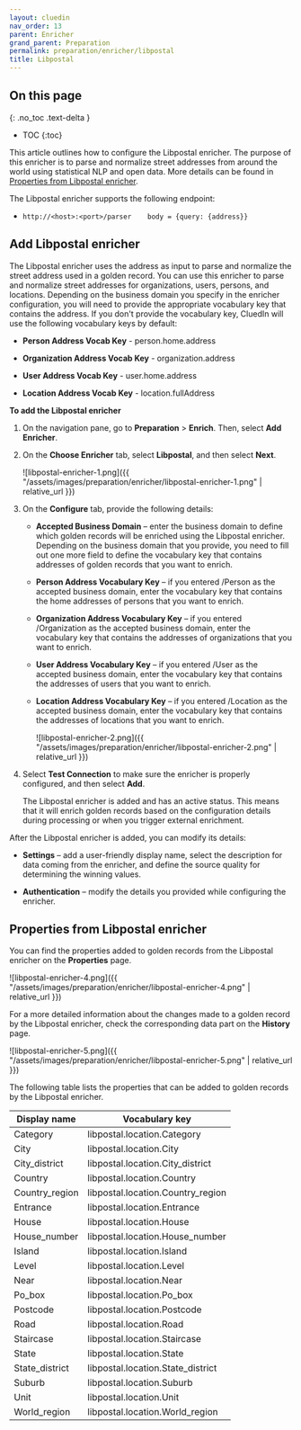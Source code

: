```yaml
---
layout: cluedin
nav_order: 13
parent: Enricher
grand_parent: Preparation
permalink: preparation/enricher/libpostal
title: Libpostal
---
```

## On this page
{: .no_toc .text-delta }
- TOC
{:toc}

This article outlines how to configure the Libpostal enricher. The purpose of this enricher is to parse and normalize street addresses from around the world using statistical NLP and open data. More details can be found in [Properties from Libpostal enricher](#properties-from-libpostal-enricher).

The Libpostal enricher supports the following endpoint:

- `http://<host>:<port>/parser    body = {query: {address}}`

## Add Libpostal enricher

The Libpostal enricher uses the address as input to parse and normalize the street address used in a golden record. You can use this enricher to parse and normalize street addresses for organizations, users, persons, and locations. Depending on the business domain you specify in the enricher configuration, you will need to provide the appropriate vocabulary key that contains the address. If you don't provide the vocabulary key, CluedIn will use the following vocabulary keys by default:

- **Person Address Vocab Key** - person.home.address

- **Organization Address Vocab Key** - organization.address

- **User Address Vocab Key** - user.home.address

- **Location Address Vocab Key** - location.fullAddress

**To add the Libpostal enricher**

1. On the navigation pane, go to **Preparation** > **Enrich**. Then, select **Add Enricher**.

1. On the **Choose Enricher** tab, select **Libpostal**, and then select **Next**.

    ![libpostal-enricher-1.png]({{ "/assets/images/preparation/enricher/libpostal-enricher-1.png" | relative_url }})

1. On the **Configure** tab, provide the following details:

    - **Accepted Business Domain** – enter the business domain to define which golden records will be enriched using the Libpostal enricher. Depending on the business domain that you provide, you need to fill out one more field to define the vocabulary key that contains addresses of golden records that you want to enrich.

    - **Person Address Vocabulary Key** – if you entered /Person as the accepted business domain, enter the vocabulary key that contains the home addresses of persons that you want to enrich.

    - **Organization Address Vocabulary Key** – if you entered /Organization as the accepted business domain, enter the vocabulary key that contains the addresses of organizations that you want to enrich.

    - **User Address Vocabulary Key** – if you entered /User as the accepted business domain, enter the vocabulary key that contains the addresses of users that you want to enrich.

    - **Location Address Vocabulary Key** – if you entered /Location as the accepted business domain, enter the vocabulary key that contains the addresses of locations that you want to enrich.

        ![libpostal-enricher-2.png]({{ "/assets/images/preparation/enricher/libpostal-enricher-2.png" | relative_url }})

1. Select **Test Connection** to make sure the enricher is properly configured, and then select **Add**.

    The Libpostal enricher is added and has an active status. This means that it will enrich golden records based on the configuration details during processing or when you trigger external enrichment.

After the Libpostal enricher is added, you can modify its details:

- **Settings** – add a user-friendly display name, select the description for data coming from the enricher, and define the source quality for determining the winning values.

- **Authentication** – modify the details you provided while configuring the enricher.

## Properties from Libpostal enricher

You can find the properties added to golden records from the Libpostal enricher on the **Properties** page.

![libpostal-enricher-4.png]({{ "/assets/images/preparation/enricher/libpostal-enricher-4.png" | relative_url }})

For a more detailed information about the changes made to a golden record by the Libpostal enricher, check the corresponding data part on the **History** page.

![libpostal-enricher-5.png]({{ "/assets/images/preparation/enricher/libpostal-enricher-5.png" | relative_url }})

The following table lists the properties that can be added to golden records by the Libpostal enricher.

| Display name | Vocabulary key |
|--|--|
| Category | libpostal.location.Category |
| City | libpostal.location.City |
| City_district | libpostal.location.City_district |
| Country | libpostal.location.Country |
| Country_region | libpostal.location.Country_region |
| Entrance | libpostal.location.Entrance |
| House | libpostal.location.House |
| House_number | libpostal.location.House_number |
| Island | libpostal.location.Island |
| Level | libpostal.location.Level |
| Near | libpostal.location.Near |
| Po_box | libpostal.location.Po_box |
| Postcode | libpostal.location.Postcode |
| Road | libpostal.location.Road |
| Staircase | libpostal.location.Staircase |
| State | libpostal.location.State |
| State_district | libpostal.location.State_district |
| Suburb | libpostal.location.Suburb |
| Unit | libpostal.location.Unit |
| World_region | libpostal.location.World_region |